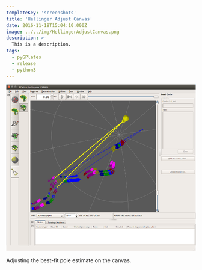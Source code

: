 ```yaml
---
templateKey: 'screenshots'
title: 'Hellinger Adjust Canvas'
date: 2016-11-18T15:04:10.000Z
image: ../../img/HellingerAdjustCanvas.png
description: >-
  This is a description. 
tags:
  - pyGPlates
  - release
  - python3
---
```

![Hellinger Adjust Canvas](../../img/HellingerAdjustCanvas.png)

Adjusting the best-fit pole estimate on the canvas.

